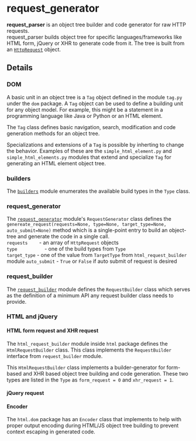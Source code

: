 # request_generator
**request_parser** is an object tree builder and code generator for raw HTTP requests.  
request_parser builds object tree for specific languages/frameworks like HTML form, jQuery or XHR to generate code from it. The tree is built from an [`HttpRequest`](https://github.com/wrvenkat/request_parser) object.

## Details
### DOM
A basic unit in an object tree is a `Tag` object defined in the module `tag.py` under the `dom` package. A `Tag` object can be used to define a building unit for any object model. For example, this might be a statement in a programming language like Java or Python or an HTML element.  

The `Tag` class defines basic navigation, search, modification and code generation methods for an object tree.

Specializations and extensions of a `Tag` is possible by inherting to change the behavior. Examples of these are the `simple_html_element.py` and `simple_html_elements.py` modules that extend and specialize `Tag` for generating an HTML element object tree.

### builders
The [`builders`](https://github.com/wrvenkat/request_generator/blob/master/request_generator/builders.py) module enumerates the available build types in the `Type` class.

### request_generator
The [`request_generator`](https://github.com/wrvenkat/request_generator/blob/master/request_generator/request_generator.py) module's `RequestGenerator` class defines the `genereate_request(requests=None, type=None, target_type=None, auto_submit=None)` method which is a single-point entry to build an object-tree and generate the code in a single call.  
`requests`&nbsp;&nbsp;&nbsp;&nbsp;&nbsp;&nbsp;&nbsp;&nbsp;- an array of `HttpRequest` objects  
`type`&nbsp;&nbsp;&nbsp;&nbsp;&nbsp;&nbsp;&nbsp;&nbsp;&nbsp;&nbsp;&nbsp;&nbsp;&nbsp;&nbsp;&nbsp;&nbsp;&nbsp;&nbsp;&nbsp;- one of the build types from `Type`  
`target_type`&nbsp;- one of the value from `TargetType` from `html_request_builder` module
`auto_submit`&nbsp;- `True` or `False` if auto submit of request is desired

### request_builder
The [`request_builder`](https://github.com/wrvenkat/request_generator/blob/master/request_generator/request_builder.py) module defines the `RequestBuilder` class which serves as the definition of a minimum API any request builder class needs to provide.

### HTML and jQuery
#### HTML form request and XHR request
The `html_request_builder` module inside `html` package defines the `HtmlRequestBuilder` class. This class implements the `RequestBuilder` interface from `request_builder` module.

This `HtmlRequestBuilder` class implements a builder-generator for form-based and XHR based object tree building and code generation. These two types are listed in the `Type` as `form_request = 0` and `xhr_request = 1`.  

#### jQuery request

#### Encoder
The `html.dom` package has an `Encoder` class that implements to help with proper output encoding during HTML/JS object tree building to prevent context escaping in generated code.